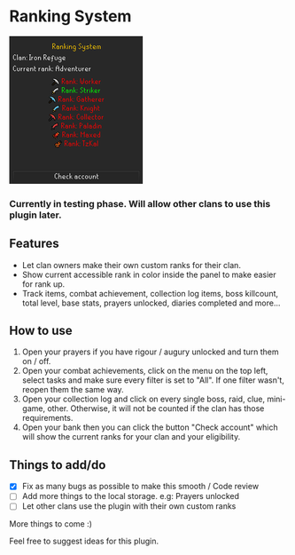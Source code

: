 # Ranking System

![Ranking System image](src/main/resources/plugin_demo.png)

### Currently in testing phase. Will allow other clans to use this plugin later.

## Features
- Let clan owners make their own custom ranks for their clan.
- Show current accessible rank in color inside the panel to make easier for rank up.
- Track items, combat achievement, collection log items, boss killcount, total level, base stats, prayers unlocked, diaries completed and more...

## How to use
1. Open your prayers if you have rigour / augury unlocked and turn them on / off.
2. Open your combat achievements, click on the menu on the top left, select tasks and make sure every filter is set to "All". If one filter wasn't, reopen them the same way.
3. Open your collection log and click on every single boss, raid, clue, mini-game, other. Otherwise, it will not be counted if the clan has those requirements.
4. Open your bank then you can click the button "Check account" which will show the current ranks for your clan and your eligibility.

## Things to add/do
- [x] Fix as many bugs as possible to make this smooth / Code review
- [ ] Add more things to the local storage. e.g: Prayers unlocked
- [ ] Let other clans use the plugin with their own custom ranks

[//]: # (- [ ] Discord notifications?)

More things to come :)

Feel free to suggest ideas for this plugin.
